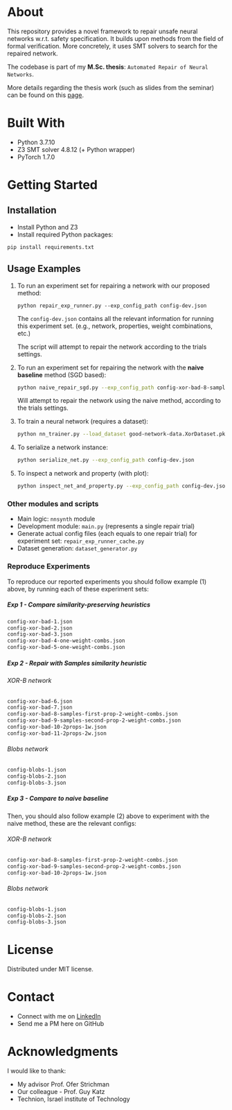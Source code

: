 # About

This repository provides a novel framework to repair unsafe neural networks w.r.t. safety specification. It builds upon 
methods from the field of formal verification. More concretely, it uses SMT solvers to search for the repaired network. 

The codebase is part of my **M.Sc. thesis**: `Automated Repair of Neural Networks`.

More details regarding the thesis work (such as slides from the seminar) can be found on this [page](http://intractable.netlify.com/msc-thesis).
# Built With
- Python 3.7.10
- Z3 SMT solver 4.8.12 (+ Python wrapper)
- PyTorch 1.7.0

# Getting Started

## Installation
- Install Python and Z3
- Install required Python packages:

```bash
pip install requirements.txt
```

## Usage Examples

1. To run an experiment set for repairing a network with our proposed method:

    ```
    python repair_exp_runner.py --exp_config_path config-dev.json
    ```
    The `config-dev.json` contains all the relevant information for running this experiment set. 
    (e.g., network, properties, weight combinations, etc.)
    
    The script will attempt to repair the network according to the trials settings.
    
2. To run an experiment set for repairing the network with the **naive baseline** method (SGD based):
    ```bash
    python naive_repair_sgd.py --exp_config_path config-xor-bad-8-samples-first-prop-2-weight-combs.json --epochs 1
    ```
   Will attempt to repair the network using the naive method, according to the trials settings. 

3. To train a neural network (requires a dataset):
    ```bash
   python nn_trainer.py --load_dataset good-network-data.XorDataset.pkl --trainer_subset 0.1 --save_plot False 
   ```

4. To serialize a network instance:
    ```bash
   python serialize_net.py --exp_config_path config-dev.json 
   ```
   
5. To inspect a network and property (with plot):
    ```bash
   python inspect_net_and_property.py --exp_config_path config-dev.json --plot_name XOR-A 
   ```

### Other modules and scripts
- Main logic: `nnsynth` module
- Development module: `main.py` (represents a single repair trial)
- Generate actual config files (each equals to one repair trial) for experiment set: `repair_exp_runner_cache.py`
- Dataset generation: `dataset_generator.py`


### Reproduce Experiments
To reproduce our reported experiments you should follow example (1) above, by running each of these experiment sets:


##### Exp 1 - Compare similarity-preserving heuristics

```bash
config-xor-bad-1.json
config-xor-bad-2.json
config-xor-bad-3.json
config-xor-bad-4-one-weight-combs.json
config-xor-bad-5-one-weight-combs.json
```

##### Exp 2 - Repair with Samples similarity heuristic

###### XOR-B network
```bash
config-xor-bad-6.json
config-xor-bad-7.json
config-xor-bad-8-samples-first-prop-2-weight-combs.json
config-xor-bad-9-samples-second-prop-2-weight-combs.json
config-xor-bad-10-2props-1w.json
config-xor-bad-11-2props-2w.json
```

###### Blobs network
```bash
config-blobs-1.json
config-blobs-2.json
config-blobs-3.json
```

##### Exp 3 - Compare to naive baseline
Then, you should also follow example (2) above to experiment with the naive method, these are the relevant configs:

###### XOR-B network

```bash
config-xor-bad-8-samples-first-prop-2-weight-combs.json
config-xor-bad-9-samples-second-prop-2-weight-combs.json
config-xor-bad-10-2props-1w.json
```

###### Blobs network
```bash
config-blobs-1.json
config-blobs-2.json
config-blobs-3.json
```

# License

Distributed under MIT license.

# Contact

- Connect with me on [LinkedIn](https://www.linkedin.com/in/dorcoh)
- Send me a PM here on GitHub

# Acknowledgments

I would like to thank:

- My advisor Prof. Ofer Strichman
- Our colleague - Prof. Guy Katz
- Technion, Israel institute of Technology